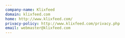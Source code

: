 ```yaml
---
company-name: Klixfeed
domain: klixfeed.com
home: http://www.klixfeed.com/
privacy-policy: http://www.klixfeed.com/privacy.php
email: webmaster@klixfeed.com
---
```




